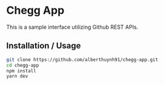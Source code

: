# Chegg App

This is a sample interface utilizing Github REST APIs.

## Installation / Usage
```sh
git clone https://github.com/alberthuynh91/chegg-app.git
cd chegg-app
npm install
yarn dev
```
